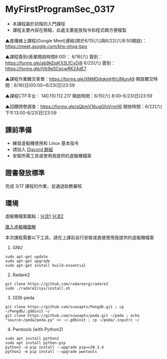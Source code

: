 # MyFirstProgramSec_0317
- 本課程屬於初階的入門課程
- 課程主要內容在簡報，此處主要是放指令和程式碼方便複製  

▲直播線上課程(Google Meet)連結(將於6/15(六)與6/22(六)8:50開啟)：https://meet.google.com/khs-ohxg-bpo

▲課程簽到(表單開啟時間8:00)：
6/16(六) 簽到：https://forms.gle/ab9kDqK1j3LfCvDj8
6/22(六) 簽到：https://forms.gle/jVk9eSCecwRK24dE7

▲課程作業繳交表單：https://forms.gle/XNMDdgkmHfrUMunA9
開放繳交時間：6/16(日)00:00~6/23(日)23:59

▲課程CTF平台： 140.110.112.217
開啟時間：6/15(六) 8:00-6/23(日)23:59

▲回饋問卷調查：https://forms.gle/sQbmV16ugGfoVnm16
開放時間：6/22(六)下午13:00-6/23(日)23:59

## 課前準備
- 練習虛擬機使用和 Linux 基本指令
- 請加入 [Discord 群組](https://discord.gg/hQYXb7RYV4)
- 安裝所需工具或使用我提供的虛擬機檔案

## 證書發放標準
完成 3/17 課程的作業，並通過助教審核

## 環境
虛擬機檔案載點：[分流1](https://drive.google.com/file/d/1hRD0UoNMt8flW2SJuIZf5L5QojCcTlm-/view?usp=drive_link) [分流2](https://drive.google.com/file/d/1zU_TVs8zIIAM1xKYzYwdKRVys4KDFQdv/view?usp=sharing)

[匯入虛擬機圖解](https://hackmd.io/@Flydragon/how2ovf)

本次課程需要以下工具，請在上課前自行安裝或直接使用我提供的虛擬機檔案

1. GNU
```
sudo apt-get update
sudo apt-get upgrade
sudo apt-get install build-essential
```
2. Radare2
```
git clone https://github.com/radareorg/radare2
sudo ./radare2/sys/install.sh
```
3. GDB-peda
```
git clone https://github.com/scwuaptx/Pwngdb.git ; cp ~/Pwngdb/.gdbinit ~/
git clone https://github.com/scwuaptx/peda.git ~/peda ; echo "source~/peda/peda.py" >> ~/.gdbinit ; cp ~/peda/.inputrc ~/
```
4. Pwntools (with Python2)
```
sudo apt install python2
sudo apt install python-pip
python2 -m pip install --upgrade pip==20.3.4
python2 -m pip install --upgrade pwntools
```
